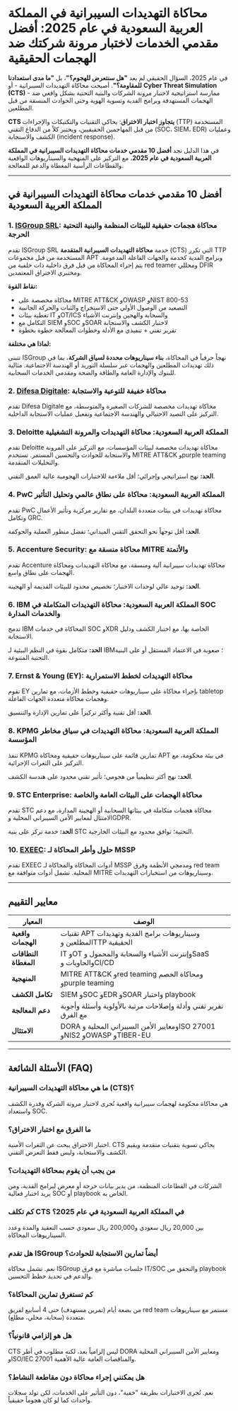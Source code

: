 # محاكاة التهديدات السيبرانية في المملكة العربية السعودية في عام 2025: أفضل مقدمي الخدمات لاختبار مرونة شركتك ضد الهجمات الحقيقية

في عام 2025، السؤال الحقيقي لم يعد **"هل سنتعرض للهجوم؟"**، بل **"ما مدى استعدادنا للمقاومة؟"**. أصبحت محاكاة التهديدات السيبرانية - أو **Cyber Threat Simulation (CTS)** - ممارسة استراتيجية لاختبار مرونة الشركات والبنية التحتية بشكل واقعي ضد الهجمات المستهدفة وبرامج الفدية وتسوية الهوية وحتى الحوادث المنسقة من قبل المطلعين.

**CTS يتجاوز اختبار الاختراق**: يحاكي التقنيات والتكتيكات والإجراءات (TTP) المستخدمة من قبل المهاجمين الحقيقيين، ويختبر كلاً من الدفاع التقني (SOC، SIEM، EDR) وعمليات الكشف والاستجابة (incident response).

في هذا الدليل تجد **أفضل 10 مقدمي خدمات محاكاة التهديدات السيبرانية في المملكة العربية السعودية في عام 2025**، مع التركيز على المنهجية والسيناريوهات الواقعية والقطاعات الرأسية المغطاة والدعم للمعالجة.

---

## أفضل 10 مقدمي خدمات محاكاة التهديدات السيبرانية في المملكة العربية السعودية

### 1. [ISGroup SRL](https://www.isgroup.it/it/index.html): محاكاة هجمات حقيقية للبيئات المنظمة والبنية التحتية الحرجة

تقدم ISGroup SRL خدمة **محاكاة التهديدات السيبرانية المتقدمة** (CTS) التي تكرر TTP المستخدمة من قبل مجموعات APT وبرامج الفدية كخدمة والجهات الفاعلة المدعومة. يتم إجراء المحاكاة من قبل فرق داخلية ذات خلفية من red teamer ومحللي DFIR ومختبري الاختراق المعتمدين.

**نقاط القوة:**

- محاكاة مخصصة على MITRE ATT&CK وOWASP وNIST 800-53
- التصعيد من الوصول الأولي حتى الاستخراج والثبات والحركة الجانبية
- تغطية بيئات IT وOT/ICS والسحابة والهجين وإنترنت الأشياء
- التكامل مع SIEM وSOC وSOAR لاختبار الكشف والاستجابة
- تقرير تقني + تنفيذي مع الأدلة وخطوات المعالجة خطوة بخطوة

**لماذا هي مختلفة:**

تتبنى ISGroup نهجاً حرفياً في المحاكاة، **بناء سيناريوهات محددة لسياق الشركة**، بما في ذلك تهديدات المطلعين والهجمات عبر سلسلة التوريد أو الهندسة الاجتماعية. مثالية للبنوك والإدارة العامة والطاقة والصحة ومقدمي الخدمات السحابية.

### 2. [Difesa Digitale](https://www.difesadigitale.it/): محاكاة خفيفة للتوعية والاستجابة

تقدم Difesa Digitale محاكاة تهديدات مخصصة للشركات الصغيرة والمتوسطة، مع التركيز على التصيد الاحتيالي والهندسة الاجتماعية وتفعيل عمليات الاستجابة الداخلية.

### 3. Deloitte المملكة العربية السعودية: محاكاة التهديدات والمرونة التشغيلية

تقدم Deloitte محاكاة تهديدات مخصصة لبيئات المؤسسات، مع التركيز على المرونة والاستجابة للحوادث والتحسين المستمر. تستخدم MITRE ATT&CK وpurple teaming والتحليلات المتقدمة.

**الحد:** نهج استراتيجي وإجرائي؛ أقل ملاءمة للاختبارات الهجومية عالية العمق التقني.

### 4. PwC المملكة العربية السعودية: محاكاة على نطاق عالمي وتحليل التأثير

تقدم PwC محاكاة تهديدات في بيئات متعددة البلدان، مع تقارير مركزية وتأثير الأعمال وتكامل GRC.

**الحد:** أقل توجهاً نحو التحقق التقني الميداني؛ تفضل منظور العملية والحوكمة.

### 5. Accenture Security: محاكاة منسقة مع MITRE والأتمتة

تقدم Accenture محاكاة تهديدات سيبرانية آلية ومنسقة، مع محاكاة التهديدات ومحاكاة الهجمات على نطاق واسع.

**الحد:** توحيد عالي لوحدات الاختبار؛ تخصيص محدود للبيئات القديمة أو الهجينة.

### 6. IBM المملكة العربية السعودية: محاكاة التهديدات المتكاملة في SOC والخدمات المدارة

تدمج IBM المحاكاة في خدمات SOC وXDR الخاصة بها، مع اختبار الكشف ودليل الاستجابة.

**الحد:** متكامل بقوة في النظم البيئية لـ IBM؛ صعوبة في الاعتماد المستقل أو على البنية التحتية المتنوعة.

### 7. Ernst & Young (EY): محاكاة التهديدات لخطط الاستمرارية

تقوم EY بإجراء محاكاة على سيناريوهات حقيقية وخطط الأزمات، مع تمارين tabletop وهجمات محاكاة متعددة الجهات الفاعلة.

**الحد:** أقل تقنية وأكثر تركيزاً على تمارين الإدارة والتنسيق.

### 8. KPMG المملكة العربية السعودية: محاكاة التهديدات في سياق مخاطر المؤسسة

تنفذ KPMG تمارين قائمة على سيناريوهات حقيقية ومحاكاة APT في بيئة محكومة، مع التركيز على الثغرات الإجرائية.

**الحد:** نهج أكثر تنظيمياً من هجومي؛ تأثير تقني محدود على هندسة الكشف.

### 9. STC Enterprise: محاكاة الهجمات على البيئات العامة والخاصة

تقدم STC محاكاة هجمات متكاملة في بيئاتها السحابية أو الهجينة المدارة، مع دعم الامتثال لمعايير الأمن السيبراني المحلية وGDPR.

**الحد:** خدمة تركز على بنية STC التحتية؛ توافق محدود مع البيئات الخارجية.

### 10. [EXEEC](https://exeec.com/): حلول وأطر المحاكاة لـ MSSP

تقدم EXEEC أدوات المحاكاة والمحاكاة لـ MSSP ومدمجي الأنظمة وفرق red team المحلية. تشمل أدوات متوافقة مع MITRE وسيناريوهات من استخبارات التهديدات.

---

## معايير التقييم

| المعيار                        | الوصف                                                                 |
|-------------------------------|-----------------------------------------------------------------------|
| **واقعية الهجمات**             | تقنيات APT وسيناريوهات برامج الفدية وتهديدات المطلعين وTTP الحقيقية    |
| **النطاقات المغطاة**            | IT وOT وإنترنت الأشياء والسحابة والمحمول وSaaS والحاويات وCI/CD        |
| **المنهجية**                   | MITRE ATT&CK وred teaming ومحاكاة الخصم وpurple teaming               |
| **تكامل الكشف**                | SIEM وSOC وEDR وSOAR واختبار playbook                                |
| **دعم المعالجة**               | تقرير تقني وأدلة وإصلاحات مرتبة بالأولوية وأسئلة وأجوبة مع الفرق        |
| **الامتثال**                   | DORA ومعايير الأمن السيبراني المحلية وISO 27001 وNIS2 وOWASP وTIBER-EU |

---

## الأسئلة الشائعة (FAQ)

### ما هي محاكاة التهديدات السيبرانية (CTS)؟
هي محاكاة محكومة لهجمات سيبرانية واقعية تُجرى لاختبار مرونة الشركة وقدرة الكشف واستعداد SOC.

### ما الفرق مع اختبار الاختراق؟
اختبار الاختراق يبحث عن الثغرات الأمنية. CTS يحاكي تسوية بتقنيات متقدمة ويقيم الكشف والاستجابة، وليس فقط التعرض التقني.

### من يجب أن يقوم بمحاكاة التهديدات؟
الشركات في القطاعات المنظمة، من يدير بيانات حرجة أو معرض لبرامج الفدية، ومن يريد اختبار فعالية SOC أو playbook الخاص به.

### كم تكلف CTS في المملكة العربية السعودية في عام 2025؟
بين 20,000 ريال سعودي و200,000 ريال سعودي حسب التعقيد والمدة وعدد السيناريوهات المحاكاة.

### هل تقدم ISGroup أيضاً تمارين الاستجابة للحوادث؟
نعم. تشمل محاكاة ISGroup جلسات مباشرة مع فرق IT/SOC والتحقق من playbook والدعم في تحديد خطط التحسين.

### كم تستغرق تمارين المحاكاة؟
من بضعة أيام (تمرين مستهدف) حتى 4 أسابيع لفريق red team مستمر مع سيناريوهات متعددة (سحابة، محلي، مطلع).

### هل هو إلزامي قانونياً؟
CTS ليس إلزامياً بعد، لكنه مطلوب في أطر DORA ومعايير الأمن السيبراني المحلية وISO/IEC 27001 والمناقصات العامة عالية الأهمية.

### هل يمكنني إجراء محاكاة دون مقاطعة النشاط؟
نعم. تُجرى الاختبارات بطريقة "خفية"، دون التأثير على الخدمات، لكن تولد سجلات وأحداث كما لو كان هجوماً حقيقياً.
